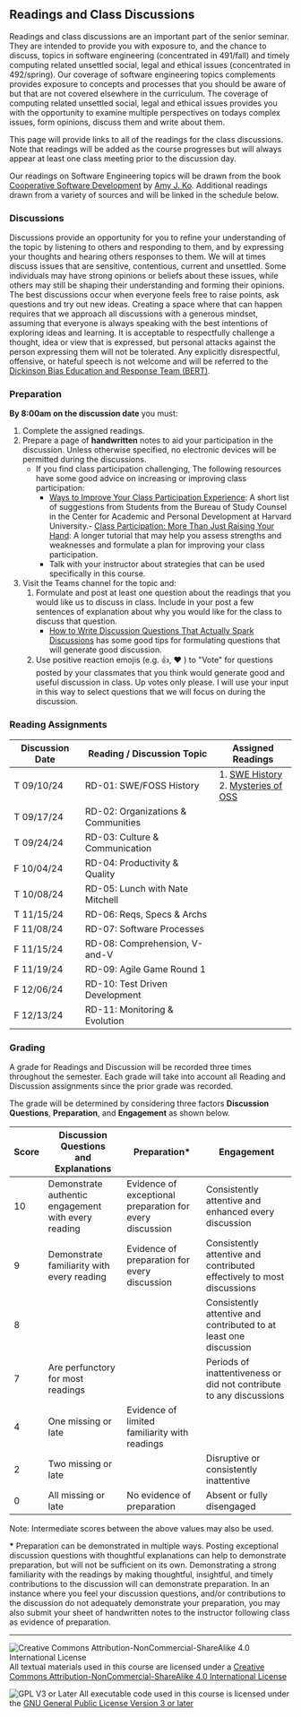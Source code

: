 ## Readings and Class Discussions

Readings and class discussions are an important part of the senior seminar.  They are intended to provide you with exposure to, and the chance to discuss, topics in software engineering (concentrated in 491/fall) and timely computing related unsettled social, legal and ethical issues (concentrated in 492/spring). Our coverage of software engineering topics complements provides exposure to concepts and processes that you should be aware of but that are not covered elsewhere in the curriculum.  The coverage of computing related unsettled social, legal and ethical issues provides you with the opportunity to examine multiple perspectives on todays complex issues, form opinions, discuss them and write about them.

This page will provide links to all of the readings for the class discussions.  Note that readings will be added as the course progresses but will always appear at least one class meeting prior to the discussion day.

Our readings on Software Engineering topics will be drawn from the book [Cooperative Software Development](https://faculty.washington.edu/ajko/books/cooperative-software-development/) by [Amy J. Ko](https://faculty.washington.edu/ajko/). Additional readings drawn from a variety of sources and will be linked in the schedule below.

### Discussions

Discussions provide an opportunity for you to refine your understanding of the topic by listening to others and responding to them, and by expressing your thoughts and hearing others responses to them.  We will at times discuss issues that are sensitive, contentious, current and unsettled. Some individuals may have strong opinions or beliefs about these issues, while others may still be shaping their understanding and forming their opinions. The best discussions occur when everyone feels free to raise points, ask questions and try out new ideas. Creating a space where that can happen requires that we approach all discussions with a generous mindset, assuming that everyone is always speaking with the best intentions of exploring ideas and learning. It is acceptable to respectfully challenge a thought, idea or view that is expressed, but personal attacks against the person expressing them will not be tolerated. Any explicitly disrespectful, offensive, or hateful speech is not welcome and will be referred to the [Dickinson Bias Education and Response Team (BERT)](https://www.dickinson.edu/info/20050/diversity_and_inclusion/3406/bias_education_and_response_team).

### Preparation

**By 8:00am on the discussion date** you must:

1. Complete the assigned readings. 
2. Prepare a page of **handwritten** notes to aid your participation in the discussion. Unless otherwise specified, no electronic devices will be permitted during the discussions.
   - If you find class participation challenging, The following resources have some good advice on increasing or improving class participation:
     - [Ways to Improve Your Class Participation Experience](https://studylib.net/doc/18188459/ways-to-improve-your-class-participation-experience--sugg...): A short list of suggestions from Students from the Bureau of Study Counsel in the Center for Academic and Personal Development at Harvard University.- [Class Participation: More Than Just Raising Your Hand](https://www.millersville.edu/gened/files/pdfs-faculty-handbook/class-participation-tutorial.pdf): A longer tutorial that may help you assess strengths and weaknesses and formulate a plan for improving your class participation.
     - Talk with your instructor about strategies that can be used specifically in this course.
3. Visit the Teams channel for the topic and:
   1. Formulate and post at least one question about the readings that you would like us to discuss in class. Include in your post a few sentences of explanation about why you would like for the class to discuss that question.
      - [How to Write Discussion Questions That Actually Spark Discussions](https://www.eduflow.com/blog/how-to-write-discussion-questions-that-actually-spark-discussions) has some good tips for formulating  questions that will generate good discussion.
   2. Use positive reaction emojis (e.g. 👍, ❤️ ) to "Vote" for questions posted by your classmates that you think would generate good and useful discussion in class.  Up votes only please. I will use your input in this way to select questions that we will focus on during the discussion.

### Reading Assignments

Discussion Date | Reading / Discussion Topic           | Assigned Readings
----------------|--------------------------------------|--------------------
T 09/10/24      | RD-01: SWE/FOSS History              | 1. [SWE History]<br>2. [Mysteries of OSS]
T 09/17/24      | RD-02: Organizations & Communities   |
T 09/24/24      | RD-03: Culture & Communication       |
F 10/04/24      | RD-04: Productivity & Quality        |
T 10/08/24      | RD-05: Lunch with Nate Mitchell      |
T 11/15/24      | RD-06: Reqs, Specs & Archs           |
F 11/08/24      | RD-07: Software Processes            |
F 11/15/24      | RD-08: Comprehension, V-and-V        |
F 11/19/24      | RD-09: Agile Game Round 1            |
F 12/06/24      | RD-10: Test Driven Development       |
F 12/13/24      | RD-11: Monitoring & Evolution        |

[SWE History]: https://faculty.washington.edu/ajko/books/cooperative-software-development/history (Ko, Software Engineering History)
[Mysteries of OSS]: https://www.computer.org/csdl/pds/api/csdl/proceedings/download-article/12OmNwBjP1x/pdf (The Mysteries of Open Source Software)

### Grading

A grade for Readings and Discussion will be recorded three times throughout the semester.  Each grade will take into account all Reading and Discussion assignments since the prior grade was recorded.

The grade will be determined by considering three factors <b>Discussion Questions</b>, <b>Preparation</b>, and <b>Engagement</b> as shown below.

Score | Discussion Questions<br>and Explanations            | Preparation*                                                | Engagement
------|-----------------------------------------------------|----------------------------------------------------------|-----------------------------------
10    | Demonstrate authentic engagement with every reading | Evidence of exceptional preparation for every discussion | Consistently attentive and enhanced every discussion
9     | Demonstrate familiarity with every reading          | Evidence of preparation for every discussion             | Consistently attentive and contributed effectively to most discussions
8     | &nbsp;                                              | &nbsp;                                                   | Consistently attentive and contributed to at least one discussion
7     | Are perfunctory for most readings                   | &nbsp;                                                   | Periods of inattentiveness or did not contribute to any discussions
4     | One missing or late                                 | Evidence of limited familiarity with readings            | &nbsp;
2     | Two missing or late                                 | &nbsp;                                                   | Disruptive or consistently inattentive
0     | All missing or late                                 | No evidence of preparation                               | Absent or fully disengaged

Note: Intermediate scores between the above values may also be used.

<b>*</b> Preparation can be demonstrated in multiple ways. Posting exceptional discussion questions with thoughtful explanations can help to demonstrate preparation, but will not be sufficient on its own. Demonstrating a strong familiarity with the readings by making thoughtful, insightful, and timely contributions to the discussion will can demonstrate preparation. In an instance where you feel your discussion questions, and/or contributions to the discussion do not adequately demonstrate your preparation, you may also submit your sheet of handwritten notes to the instructor following class as evidence of preparation.

<!--

T 09/13/22      | C05 - Organizations & Communities                 | 1. SWE [Organizations](https://faculty.washington.edu/ajko/books/cooperative-software-development/organizations)<br>2. [Four types of open source communities](https://opensource.com/business/13/6/four-types-organizational-structures-within-open-source-communities)<br>3. [Open-Source Contribution: The Ultimate Guide](https://builtin.com/software-engineering-perspectives/open-source-contribution)<br>4. [WTF is Wrong with Open Source Communities?](https://blog.container-solutions.com/wtf-is-wrong-with-open-source-communities)
T 09/20/22	    | C07 - Licensing                                   | 1. [How to Use Popular Open Source Licenses, Explained](https://www.capitalone.com/tech/open-source/open-source-licenses-explained-2021/)<br>2. [If Software is My Copilot, Who Programmed My Software?](https://sfconservancy.org/blog/2022/feb/03/github-copilot-copyleft-gpl/)<br>3. [Dual Licensing in Open Source Software Industry](https://aisel.aisnet.org/cgi/viewcontent.cgi?article=1354&context=sim)
T 10/11/22      | C13 - Culture & Communication                     | 1. SWE [Communication](https://faculty.washington.edu/ajko/books/cooperative-software-development/communication)<br>2. Producing OSS [Chapter #6 - Communications](https://producingoss.com/en/producingoss.html#communications) (Stop at Publicity)<br>3. [Why Companies Should Model Their Culture After Open Source](https://www.forbes.com/sites/forbestechcouncil/2021/06/29/why-companies-should-model-their-culture-after-open-source)
F 10/14/22      | C14 - Productivity & Quality                      | 1. SWE [Productivity](https://faculty.washington.edu/ajko/books/cooperative-software-development/productivity)<br>2. SWE [Quality](https://faculty.washington.edu/ajko/books/cooperative-software-development/quality)<br>3. [The Cathedral and the Bazaar](https://lms.dickinson.edu/mod/resource/view.php?id=1136133)
F 10/28/22      | C17 - Requirements, Architecture & Specifications | 1. SWE [Requirements](https://faculty.washington.edu/ajko/books/cooperative-software-development/requirements)<br>2. SWE [Architecture](https://faculty.washington.edu/ajko/books/cooperative-software-development/architecture)<br>3. SWE [Specifications](https://faculty.washington.edu/ajko/books/cooperative-software-development/specifications)<br>4. [Architectural Patterns and Styles](https://learn.microsoft.com/en-us/previous-versions/msp-n-p/ee658117(v=pandp.10)) (Pick ~3 styles and read about them.)
F 11/04/22      | C19 - Processes                                   | 1. Watch [The Software Crisis](https://www.youtube.com/watch?v=0b5vp4Z2PKE&list=PLAwxTw4SYaPkNAtqsKcFkUGpf4j67NBaz) [3 min] and [Evidence of it](https://www.youtube.com/watch?v=Cd3TrUK8axU) [2 min]<br>2. SWE [Process](https://faculty.washington.edu/ajko/books/cooperative-software-development/process)<br>3. [Software Process Models](https://www.thomasalspaugh.org/pub/fnd/softwareProcess.html)<br>4. [Agile Manifesto](http://agilemanifesto.org/) and [Principles](http://agilemanifesto.org/principles.html)<br>5. [Agile 101](https://www.agilealliance.org/agile101/).
F 11/18/22      | C23 - Agile Processes & Games                     | 1. [What is Extreme Programming?](https://ronjeffries.com/xprog/what-is-extreme-programming/)<br>2. [Introduction to Scrum](https://www.codemag.com/article/0805051/Introduction-to-Scrum)<br>3. [The Kanban Method](https://getnave.com/blog/what-is-the-kanban-method/)
T 11/29/22      | C25 - Comprehension, Verification & CI/CD         | 1. SWE [Comprehension](https://faculty.washington.edu/ajko/books/cooperative-software-development/comprehension)<br>2. SWE [Verification](https://faculty.washington.edu/ajko/books/cooperative-software-development/verification)<br>3. [Continuous Integration, Delivery, and Deployment](https://www.digitalocean.com/community/tutorials/an-introduction-to-continuous-integration-delivery-and-deployment)
T 12/06/22      | C27 - Monitoring and Evolution                    | 1. SWE [Monitoring](https://faculty.washington.edu/ajko/books/cooperative-software-development/monitoring)<br>2. SWE [Evolution](https://faculty.washington.edu/ajko/books/cooperative-software-development/evolution)<br>3. [The Era of "Move Fast and Break Things" is Over](https://lms.dickinson.edu/mod/resource/view.php?id=1146854)<br>4. [XKCD](https://www.explainxkcd.com/wiki/index.php/1428:_Move_Fast_and_Break_Things)<br>5. [Larry Fink's 2019 Letter to CEOs](https://www.blackrock.com/americas-offshore/en/2019-larry-fink-ceo-letter)
-->


---

![Creative Commons Attribution-NonCommercial-ShareAlike 4.0 International License](https://i.creativecommons.org/l/by-nc-sa/4.0/88x31.png "Creative Commons Attribution-NonCommercial-ShareAlike 4.0 International License") All textual materials used in this course are licensed under a [Creative Commons Attribution-NonCommercial-ShareAlike 4.0 International License](http://creativecommons.org/licenses/by-nc-sa/4.0/)

![GPL V3 or Later](https://www.gnu.org/graphics/gplv3-or-later-sm.png "GPL V3 or later") All executable code used in this course is licensed under the [GNU General Public License Version 3 or later](https://www.gnu.org/licenses/gpl.txt)
